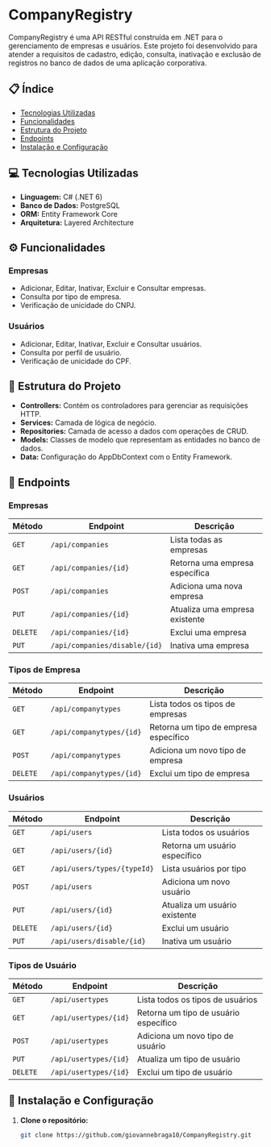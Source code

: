 # CompanyRegistry

CompanyRegistry é uma API RESTful construída em .NET para o gerenciamento de empresas e usuários. Este projeto foi desenvolvido para atender a requisitos de cadastro, edição, consulta, inativação e exclusão de registros no banco de dados de uma aplicação corporativa.

## 📋 Índice
- [Tecnologias Utilizadas](#tecnologias-utilizadas)
- [Funcionalidades](#funcionalidades)
- [Estrutura do Projeto](#estrutura-do-projeto)
- [Endpoints](#endpoints)
- [Instalação e Configuração](#instalação-e-configuração)

## 💻 Tecnologias Utilizadas
- **Linguagem:** C# (.NET 6)
- **Banco de Dados:** PostgreSQL
- **ORM:** Entity Framework Core
- **Arquitetura:** Layered Architecture

## ⚙️ Funcionalidades
### Empresas
- Adicionar, Editar, Inativar, Excluir e Consultar empresas.
- Consulta por tipo de empresa.
- Verificação de unicidade do CNPJ.

### Usuários
- Adicionar, Editar, Inativar, Excluir e Consultar usuários.
- Consulta por perfil de usuário.
- Verificação de unicidade do CPF.

## 📂 Estrutura do Projeto
- **Controllers:** Contém os controladores para gerenciar as requisições HTTP.
- **Services:** Camada de lógica de negócio.
- **Repositories:** Camada de acesso a dados com operações de CRUD.
- **Models:** Classes de modelo que representam as entidades no banco de dados.
- **Data:** Configuração do AppDbContext com o Entity Framework.

## 📖 Endpoints

### Empresas
| Método    | Endpoint                       | Descrição                        |
|-----------|--------------------------------|----------------------------------|
| `GET`     | `/api/companies`               | Lista todas as empresas          |
| `GET`     | `/api/companies/{id}`          | Retorna uma empresa específica   |
| `POST`    | `/api/companies`               | Adiciona uma nova empresa        |
| `PUT`     | `/api/companies/{id}`          | Atualiza uma empresa existente   |
| `DELETE`  | `/api/companies/{id}`          | Exclui uma empresa               |
| `PUT`     | `/api/companies/disable/{id}`  | Inativa uma empresa              |

### Tipos de Empresa
| Método    | Endpoint                       | Descrição                           |
|-----------|--------------------------------|-------------------------------------|
| `GET`     | `/api/companytypes`            | Lista todos os tipos de empresas    |
| `GET`     | `/api/companytypes/{id}`       | Retorna um tipo de empresa específico |
| `POST`    | `/api/companytypes`            | Adiciona um novo tipo de empresa    |
| `DELETE`  | `/api/companytypes/{id}`       | Exclui um tipo de empresa           |

### Usuários
| Método    | Endpoint                       | Descrição                        |
|-----------|--------------------------------|----------------------------------|
| `GET`     | `/api/users`                   | Lista todos os usuários          |
| `GET`     | `/api/users/{id}`              | Retorna um usuário específico    |
| `GET`     | `/api/users/types/{typeId}`    | Lista usuários por tipo          |
| `POST`    | `/api/users`                   | Adiciona um novo usuário         |
| `PUT`     | `/api/users/{id}`              | Atualiza um usuário existente    |
| `DELETE`  | `/api/users/{id}`              | Exclui um usuário                |
| `PUT`     | `/api/users/disable/{id}`      | Inativa um usuário               |

### Tipos de Usuário
| Método    | Endpoint                       | Descrição                           |
|-----------|--------------------------------|-------------------------------------|
| `GET`     | `/api/usertypes`               | Lista todos os tipos de usuários    |
| `GET`     | `/api/usertypes/{id}`          | Retorna um tipo de usuário específico |
| `POST`    | `/api/usertypes`               | Adiciona um novo tipo de usuário    |
| `PUT`     | `/api/usertypes/{id}`          | Atualiza um tipo de usuário         |
| `DELETE`  | `/api/usertypes/{id}`          | Exclui um tipo de usuário           |

## 🚀 Instalação e Configuração
1. **Clone o repositório:**
   ```bash
   git clone https://github.com/giovannebraga10/CompanyRegistry.git
